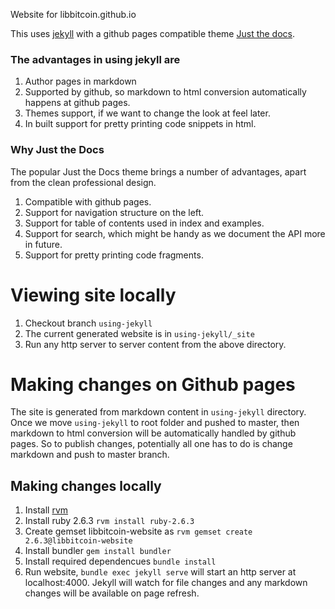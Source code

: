 
Website for libbitcoin.github.io

This uses [jekyll](https://jekyllrb.com/) with a github pages
compatible theme [Just the
docs](https://pmarsceill.github.io/just-the-docs/).

### The advantages in using jekyll are

1. Author pages in markdown
2. Supported by github, so markdown to html conversion automatically
   happens at github pages.
3. Themes support, if we want to change the look at feel later.
4. In built support for pretty printing code snippets in html.

### Why Just the Docs

The popular Just the Docs theme brings a number of advantages, apart
from the clean professional design.

1. Compatible with github pages.
1. Support for navigation structure on the left.
2. Support for table of contents used in index and examples.
3. Support for search, which might be handy as we document the API more in future.
4. Support for pretty printing code fragments.

# Viewing site locally

1. Checkout branch `using-jekyll`
1. The current generated website is in `using-jekyll/_site`
1. Run any http server to server content from the above directory.

# Making changes on Github pages

The site is generated from markdown content in `using-jekyll`
directory. Once we move `using-jekyll` to root folder and pushed to
master, then markdown to html conversion will be automatically handled
by github pages. So to publish changes, potentially all one has to do
is change markdown and push to master branch.

## Making changes locally

1. Install [rvm](https:rvm.io)
2. Install ruby 2.6.3 `rvm install ruby-2.6.3`
3. Create gemset libbitcoin-website as `rvm gemset create 2.6.3@libbitcoin-website` 
3. Install bundler `gem install bundler`
4. Install required dependencues `bundle install`
5. Run website, `bundle exec jekyll serve` will start an http server
   at localhost:4000. Jekyll will watch for file changes and any
   markdown changes will be available on page refresh.

